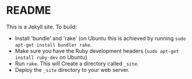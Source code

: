 # README

This is a Jekyll site. To build:

* Install 'bundle' and 'rake' (on Ubuntu this is achieved by running `sudo apt-get install bundler rake`.
* Make sure you have the Ruby development headers (`sudo apt-get install ruby-dev` on Ubuntu)
* Run `rake`. This will Create a directory called `_site`.
* Deploy the `_site` directory to your web server.
